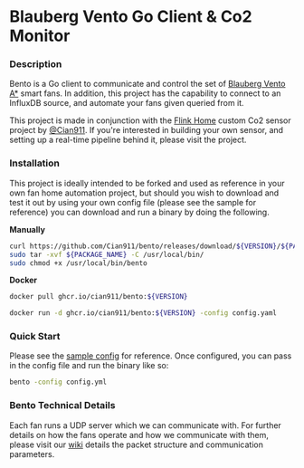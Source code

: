 # Blauberg Vento Go Client & Co2 Monitor

### Description

Bento is a Go client to communicate and control the set of [Blauberg Vento A*](https://blaubergventilatoren.de/en/series/vento-expert-a50-1-w) smart fans. In addition, this project has the capability to connect to an InfluxDB source, and automate your fans given queried from it. 

This project is made in conjunction with the [Flink Home](https://github.com/Cian911/flink-home) custom Co2 sensor project by [@Cian911](https://github.com/Cian911). If you're interested in building your own sensor, and setting up a real-time pipeline behind it, please visit the project.


### Installation

This project is ideally intended to be forked and used as reference in your own fan home automation project, but should you wish to download and test it out by using your own config file (please see the sample for reference) you can download and run a binary by doing the following.

**Manually**

```bash
curl https://github.com/Cian911/bento/releases/download/${VERSION}/${PACKAGE_NAME} -o ${PACKAGE_NAME}
sudo tar -xvf ${PACKAGE_NAME} -C /usr/local/bin/
sudo chmod +x /usr/local/bin/bento
```
**Docker**

```bash
docker pull ghcr.io/cian911/bento:${VERSION}

docker run -d ghcr.io/cian911/bento:${VERSION} -config config.yaml
```

### Quick Start

Please see the [sample config](./sample_config.yml) for reference. Once configured, you can pass in the config file and run the binary like so:

```bash
bento -config config.yml
```

### Bento Technical Details

Each fan runs a UDP server which we can communicate with. For further details on how the fans operate and how we communicate with them, please visit our [wiki](https://github.com/Cian911/bento/wiki/Blauberg-Vento-Packet-Structure) details the packet structure and communication parameters.
